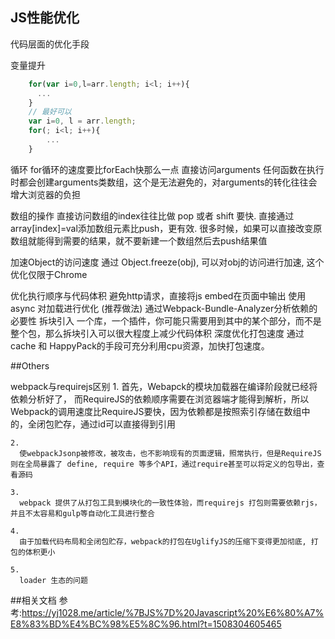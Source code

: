## JS性能优化


代码层面的优化手段

  变量提升
```javascript
    for(var i=0,l=arr.length; i<l; i++){
      ...
    }
    // 最好可以
    var i=0, l = arr.length;
    for(; i<l; i++){
        ...
    }
```
  循环
    for循环的速度要比forEach快那么一点
  直接访问arguments
    任何函数在执行时都会创建arguments类数组，这个是无法避免的，对arguments的转化往往会增大浏览器的负担

  数组的操作
    直接访问数组的index往往比做 pop 或者 shift 要快.
    直接通过array[index]=val添加数组元素比push，更有效.
    很多时候，如果可以直接改变原数组就能得到需要的结果，就不要新建一个数组然后去push结果值

  加速Object的访问速度
    通过 Object.freeze(obj), 可以对obj的访问进行加速, 这个优化仅限于Chrome

  优化执行顺序与代码体积
    避免http请求，直接将js embed在页面中输出
    使用 async 对加载进行优化 (推荐做法)
    通过Webpack-Bundle-Analyzer分析依赖的必要性
    拆块引入
        一个库，一个插件，你可能只需要用到其中的某个部分，而不是整个包，那么拆块引入可以很大程度上减少代码体积
    深度优化打包速度
        通过cache 和 HappyPack的手段可充分利用cpu资源，加快打包速度。


##Others

  webpack与requirejs区别
    1. 
      首先，Webapck的模块加载器在编译阶段就已经将依赖分析好了， 而RequireJS的依赖顺序需要在浏览器端才能得到解析，所以Webpack的调用速度比RequireJS要快，因为依赖都是按照索引存储在数组中的，全闭包贮存，通过id可以直接得到引用

    2.
      使webpackJsonp被修改，被攻击，也不影响现有的页面逻辑，照常执行，但是RequireJS 则在全局暴露了 define, require 等多个API，通过require甚至可以将定义的包导出，查看源码

    3.
      webpack 提供了从打包工具到模块化的一致性体验，而requirejs 打包则需要依赖rjs，并且不太容易和gulp等自动化工具进行整合

    4.
      由于加载代码布局和全闭包贮存，webpack的打包在UglifyJS的压缩下变得更加彻底, 打包的体积更小

    5.  
      loader 生态的问题






##相关文档
参考:https://yj1028.me/article/%7BJS%7D%20Javascript%20%E6%80%A7%E8%83%BD%E4%BC%98%E5%8C%96.html?t=1508304605465
